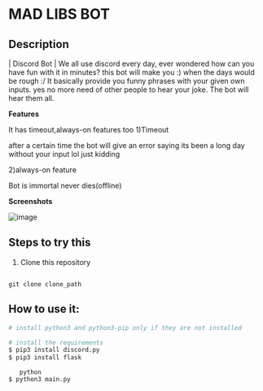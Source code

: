 # MAD LIBS BOT

## Description

| Discord Bot           | We all use discord every day, ever wondered how can you have fun with it in minutes?
this bot will make you :) when the days would be rough :/
It basically provide you funny phrases with your given own inputs.
yes no more need of other people to hear your joke. The bot will hear them all.

**Features**

It has timeout,always-on features too
1)Timeout 

after a certain time the bot will give an error saying its been a long day without your input lol just kidding

2)always-on feature

Bot is immortal never dies(offline)

**Screenshots**

![image](https://user-images.githubusercontent.com/75211982/123043516-039e3100-d416-11eb-9a05-d30985944129.png)
## Steps to try this

1. Clone this repository

```

git clone clone_path

```
## How to use it:

````python
# install python3 and python3-pip only if they are not installed

# install the requirements
$ pip3 install discord.py
$ pip3 install flask
````
````
   python
$ python3 main.py
````
















